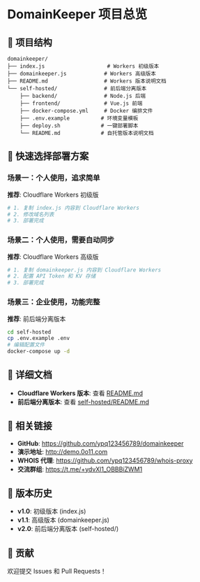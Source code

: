 # DomainKeeper 项目总览

## 📁 项目结构

```
domainkeeper/
├── index.js                    # Workers 初级版本
├── domainkeeper.js            # Workers 高级版本  
├── README.md                  # Workers 版本说明文档
└── self-hosted/               # 前后端分离版本
    ├── backend/               # Node.js 后端
    ├── frontend/              # Vue.js 前端
    ├── docker-compose.yml     # Docker 编排文件
    ├── .env.example          # 环境变量模板
    ├── deploy.sh             # 一键部署脚本
    └── README.md             # 自托管版本说明文档
```

## 🚀 快速选择部署方案

### 场景一：个人使用，追求简单
**推荐**: Cloudflare Workers 初级版
```bash
# 1. 复制 index.js 内容到 Cloudflare Workers
# 2. 修改域名列表
# 3. 部署完成
```

### 场景二：个人使用，需要自动同步
**推荐**: Cloudflare Workers 高级版  
```bash
# 1. 复制 domainkeeper.js 内容到 Cloudflare Workers
# 2. 配置 API Token 和 KV 存储
# 3. 部署完成
```

### 场景三：企业使用，功能完整
**推荐**: 前后端分离版本
```bash
cd self-hosted
cp .env.example .env
# 编辑配置文件
docker-compose up -d
```

## 📖 详细文档

- **Cloudflare Workers 版本**: 查看 [README.md](./README.md)
- **前后端分离版本**: 查看 [self-hosted/README.md](./self-hosted/README.md)

## 🔗 相关链接

- **GitHub**: https://github.com/ypq123456789/domainkeeper
- **演示地址**: http://demo.0o11.com
- **WHOIS 代理**: https://github.com/ypq123456789/whois-proxy
- **交流群组**: https://t.me/+ydvXl1_OBBBiZWM1

## 📝 版本历史

- **v1.0**: 初级版本 (index.js)
- **v1.1**: 高级版本 (domainkeeper.js) 
- **v2.0**: 前后端分离版本 (self-hosted/)

## 🤝 贡献

欢迎提交 Issues 和 Pull Requests！
